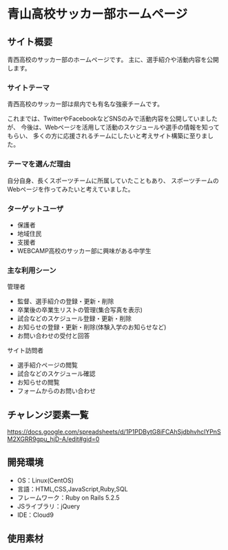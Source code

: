 # 青山高校サッカー部ホームページ

## サイト概要
青西高校のサッカー部のホームページです。
主に、選手紹介や活動内容を公開します。


### サイトテーマ
青西高校のサッカー部は県内でも有名な強豪チームです。

これまでは、TwitterやFacebookなどSNSのみで活動内容を公開していましたが、
今後は、Webページを活用して活動のスケジュールや選手の情報を知ってもらい、
多くの方に応援されるチームにしたいと考えサイト構築に至りました。


### テーマを選んだ理由
自分自身、長くスポーツチームに所属していたこともあり、
スポーツチームのWebページを作ってみたいと考えていました。


### ターゲットユーザ
* 保護者
* 地域住民
* 支援者
* WEBCAMP高校のサッカー部に興味がある中学生


### 主な利用シーン

管理者
* 監督、選手紹介の登録・更新・削除
* 卒業後の卒業生リストの管理(集合写真を表示)
* 試合などのスケジュール登録・更新・削除
* お知らせの登録・更新・削除(体験入学のお知らせなど)
* お問い合わせの受付と回答

サイト訪問者
* 選手紹介ページの閲覧
* 試合などのスケジュール確認
* お知らせの閲覧
* フォームからのお問い合わせ


## チャレンジ要素一覧
https://docs.google.com/spreadsheets/d/1P1PDBytG8iFCAhSjdbhvhclYPnSM2XGRR9gpu_hjD-A/edit#gid=0


## 開発環境
- OS：Linux(CentOS)
- 言語：HTML,CSS,JavaScript,Ruby,SQL
- フレームワーク：Ruby on Rails 5.2.5
- JSライブラリ：jQuery
- IDE：Cloud9

## 使用素材